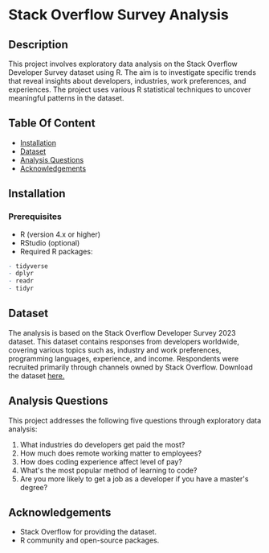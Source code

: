 # Stack Overflow Survey Analysis

## Description
This project involves exploratory data analysis on the Stack Overflow Developer Survey dataset using R. The aim is to investigate specific trends that reveal insights about developers, industries, work preferences, and experiences. The project uses various R statistical techniques to uncover meaningful patterns in the dataset.

## Table Of Content
- [Installation](#installation)
- [Dataset](#dataset)
- [Analysis Questions](#analysis-questions)
- [Acknowledgements](#acknowledgements)

## Installation
### Prerequisites
- R (version 4.x or higher)
- RStudio (optional)
- Required R packages:
```r
- tidyverse
- dplyr
- readr
- tidyr
```

## Dataset
The analysis is based on the Stack Overflow Developer Survey 2023 dataset. This dataset contains responses from developers worldwide, covering various topics such as, industry and work preferences, programming languages, experience, and income. Respondents were recruited primarily through channels owned by Stack Overflow. Download the dataset [here.](https://www.kaggle.com/datasets/stackoverflow/stack-overflow-2023-developers-survey?resource=download&select=survey_results_public.csv)

## Analysis Questions
This project addresses the following five questions through exploratory data analysis:
1. What industries do developers get paid the most?
2. How much does remote working matter to employees?
3. How does coding experience affect level of pay?
4. What's the most popular method of learning to code?
5. Are you more likely to get a job as a developer if you have a master's degree?

## Acknowledgements
- Stack Overflow for providing the dataset.
- R community and open-source packages.
